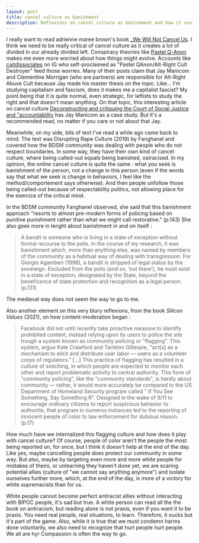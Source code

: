 ```yaml
---
layout: post
title: cancel culture as banishment
description: Reflexions on cancel culture as banishment and how it could have been influenced by content-moderation practices (flagging)
---
```


I really want to read adrienne maree brown's book [_We Will Not Cancel Us](https://www.akpress.org/we-will-not-cancel-us.html). I think we need to be really critical of cancel culture as it creates a lot of divided in our already divided left. Conspiracy theories like [Pastel Q-Anon](https://en.wikipedia.org/wiki/Pastel_QAnon) makes me even more worried about how things might evolve. Accounts like [caitdissociates](https://www.instagram.com/caitdissociates/?hl=en) on IG who self-proclaimed as "Pastel QAnon/Alt-Right Cult Destroyer" feed those worries. Many of their posts claim that Jay Manicom and Clementine Morrigan (who are partners) are responsible for Alt-Right Abuse Cult because Jay made his master thesis on the topic. Like... I'm studying capitalism and fascism, does it makes me a capitalist fascist? My point being that it is quite normal, even strategic, for leftists to study the right and that doesn't mean anything. On that topic, this interesting article on cancel culture [Deconstructing and critiquing the Court of Social Justice and "accountability](https://natashacoulis.medium.com/deconstructing-and-critiquing-the-court-of-social-justice-and-accountability-783e826490d) has Jay Manicom as a case study. But it's a recommended read, no matter if you care or not about that Jay.

Meanwhile, on my side, bits of text I've read a while ago came back to mind. The text was Disrupting Rape Culture (2019) by Fanghanel and covered how the BDSM community was dealing with people who do not respect boundaries. In some way, they have their own kind of cancel culture, where being called-out equals being banished, ostracised. In my opinion, the online cancel culture is quite the same : what you seek is banishment of the person, not a change in this person (even if the words say that what we seek is change in behaviors, I feel like the method/comportement says otherwise). And then people unfollow those being called-out because of respectability politics, not allowing place for the exercice of the critical mind. 

In the BDSM community Fanghanel observed, she said that this banishment approach "resorts to almost pre-modern forms of policing based on punitive punishment
rather than what we might call restorative." (p.143) She also goes more in lenght about banishment in and on itself : 

> A bandit is someone who is living in a state of exception without
formal recourse to the polis. In the course of my research, it was
banishment which, more than anything else, was named by members
of the community as a habitual way of dealing with transgression. For
Giorgio Agamben (1998), a bandit is stripped of legal status by the
sovereign. Excluded from the polis (and so, ‘out there’), he must exist
in a state of exception, designated by the State, beyond the beneficence
of state protection and recognition as a legal person. (p.131)

The medieval way does not seem the way to go to me.

Also another element on this very blury reflexions, from the book _Silicon Values_ (2021), on how content-moderation began :

> Facebook did not until recently take proactive measure to identify prohibited content, instead relying upon its users to police the site trough a system known as community policing or "flagging". This system, argue Kate Crawford and Tarleton Gillespie, "act[s] as a mechanism to elicit and distribute user labor — users as a volunteer corps of regulators." [...] This practice of flagging has resulted in a culture of snitching, in which people are expected to monitor each other and report problematic activity to central authority. This form of "community policing", like the "community standards", is hardly about community — rather, it would more accurately be compared to the US Department of Homeland Security program called " If You See Something, Say Something R". Designed in the wake of 9/11 to encourage ordinary citizens to report suspicious behavior to authoritis, that program in numeros instances led to the reporting of innocent people of color to law enforcement for dubious reason. (p.17)

How much have we internalized this flagging culture and how does it play with cancel culture? Of course, people of color aren't the people the most being reported on, for once, but I think it doesn't help at the end of the day. Like yes, maybe cancelling people does protect our community in some way. But also, maybe by targeting even more and more white people for mistakes of theirs, or unlearning they haven't done yet, we are scaring potential allies (culture of "we cannot say anything anymore") and isolate ourselves further more, which, at the end of the day, is more of a victory for white supremacists than for us.

White people cannot become perfect antiracist allies without interacting with BIPOC people, it's sad but true. A white person can read all the the book on antiracism, but reading alone is not praxis, even if you want it to be praxis. You need real people, real situations, to learn. Therefore, it sucks but it's part of the game. Also, while it is true that we must condemn harms done voluntarily, we also need to recognize that hurt people hurt people. We all are hyr Compassion is often the way to go. 




